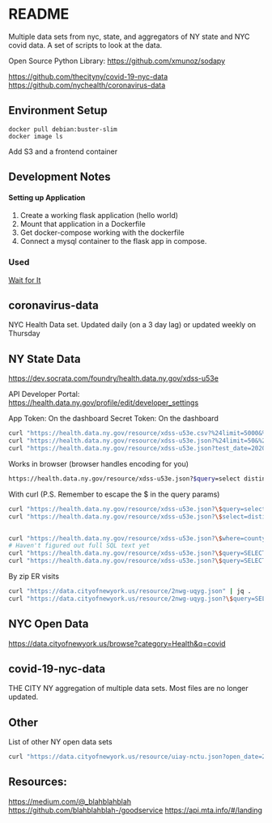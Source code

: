 # README

Multiple data sets from nyc, state, and aggregators of NY state and NYC covid data. A set of scripts to look at the data.

Open Source Python Library: https://github.com/xmunoz/sodapy

https://github.com/thecityny/covid-19-nyc-data
https://github.com/nychealth/coronavirus-data


## Environment Setup

~~~
docker pull debian:buster-slim
docker image ls
~~~

Add S3 and a frontend container


## Development Notes

#### Setting up Application
1. Create a working flask application (hello world)
2. Mount that application in a Dockerfile
3. Get docker-compose working with the dockerfile
4. Connect a mysql container to the flask app in compose.


### Used
[Wait for It](https://github.com/vishnubob/wait-for-it)

## coronavirus-data  

NYC Health Data set. Updated daily (on a 3 day lag) or updated weekly on Thursday


## NY State Data

https://dev.socrata.com/foundry/health.data.ny.gov/xdss-u53e

API Developer Portal: https://health.data.ny.gov/profile/edit/developer_settings

App Token: On the dashboard
Secret Token: On the dashboard

~~~sh
curl "https://health.data.ny.gov/resource/xdss-u53e.csv?%24limit=5000&%24%24app_token={}"
curl "https://health.data.ny.gov/resource/xdss-u53e.json?%24limit=50&%24%24app_token={}" | jq .
curl "https://health.data.ny.gov/resource/xdss-u53e.json?test_date=2020-11-11" | jq .
~~~

Works in browser (browser handles encoding for you)
~~~sh
https://health.data.ny.gov/resource/xdss-u53e.json?$query=select distinct county
~~~

With curl (P.S. Remember to escape the $ in the query params)
~~~sh
curl "https://health.data.ny.gov/resource/xdss-u53e.json?\$query=select%20distinct%20county" | jq .
curl "https://health.data.ny.gov/resource/xdss-u53e.json?\$select=distinct%20county" | jq .


curl "https://health.data.ny.gov/resource/xdss-u53e.json?\$where=county%20=%20%27Westchester%27" | jq .
# Haven't figured out full SQL text yet
curl "https://health.data.ny.gov/resource/xdss-u53e.json?\$query=SELECT * WHERE county = 'Westchester' ORDER BY test_date DESC" | jq .
curl "https://health.data.ny.gov/resource/xdss-u53e.json?\$query=SELECT%20*%20WHERE%20county%20%3D%20%27Westchester%27%20ORDER%20BY%20test_date%20DESC" | jq .
~~~

By zip ER visits
~~~sh
curl "https://data.cityofnewyork.us/resource/2nwg-uqyg.json" | jq .
curl "https://data.cityofnewyork.us/resource/2nwg-uqyg.json?\$query=SELECT * WHERE mod_zcta = '10025' ORDER BY date DESC" | jq .
~~~

<!-- 928-864-5204 -->

## NYC Open Data

https://data.cityofnewyork.us/browse?category=Health&q=covid


## covid-19-nyc-data

THE CITY NY aggregation of multiple data sets. Most files are no longer updated.


## Other

List of other NY open data sets

~~~sh
curl "https://data.cityofnewyork.us/resource/uiay-nctu.json?open_date=2020-10-29" | jq .
~~~

## Resources:

https://medium.com/@_blahblahblah
https://github.com/blahblahblah-/goodservice
https://api.mta.info/#/landing
